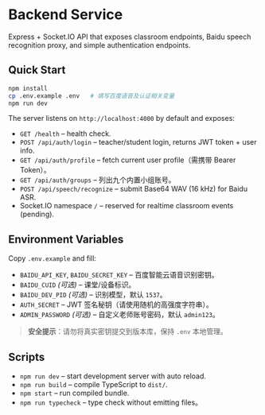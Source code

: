 ﻿# Backend Service

Express + Socket.IO API that exposes classroom endpoints, Baidu speech recognition proxy, and simple authentication endpoints.

## Quick Start

```bash
npm install
cp .env.example .env   # 填写百度语音及认证相关变量
npm run dev
```

The server listens on `http://localhost:4000` by default and exposes:

- `GET /health` – health check.
- `POST /api/auth/login` – teacher/student login, returns JWT token + user info.
- `GET /api/auth/profile` – fetch current user profile（需携带 Bearer Token）。
- `GET /api/auth/groups` – 列出九个内置小组账号。
- `POST /api/speech/recognize` – submit Base64 WAV (16 kHz) for Baidu ASR.
- Socket.IO namespace `/` – reserved for realtime classroom events (pending).

## Environment Variables

Copy `.env.example` and fill:

- `BAIDU_API_KEY`, `BAIDU_SECRET_KEY` – 百度智能云语音识别密钥。
- `BAIDU_CUID` _(可选)_ – 课堂/设备标识。
- `BAIDU_DEV_PID` _(可选)_ – 识别模型，默认 `1537`。
- `AUTH_SECRET` – JWT 签名秘钥（请使用随机的高强度字符串）。
- `ADMIN_PASSWORD` _(可选)_ – 自定义老师账号密码，默认 `admin123`。

> **安全提示**：请勿将真实密钥提交到版本库，保持 `.env` 本地管理。

## Scripts

- `npm run dev` – start development server with auto reload.
- `npm run build` – compile TypeScript to `dist/`.
- `npm start` – run compiled bundle.
- `npm run typecheck` – type check without emitting files。
